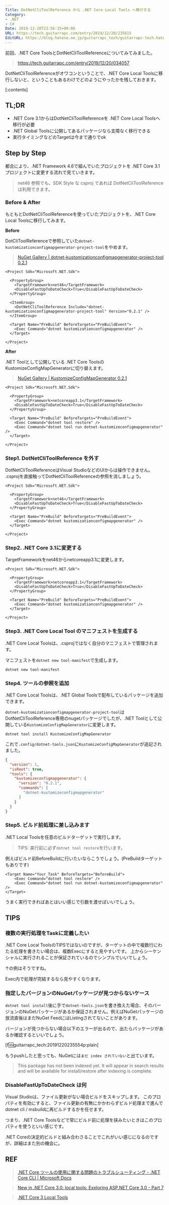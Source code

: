 ```yaml
---
Title: DotNetCliToolReference から .NET Core Local Tools へ移行する
Category:
- .NET
- C#
Date: 2019-12-20T23:56:15+09:00
URL: https://tech.guitarrapc.com/entry/2019/12/20/235615
EditURL: https://blog.hatena.ne.jp/guitarrapc_tech/guitarrapc-tech.hatenablog.com/atom/entry/26006613487095235
---
```


前回、.NET Core ToolsとDotNetCliToolReferenceについてみてみました。

> https://tech.guitarrapc.com/entry/2019/12/20/034057

DotNetCliToolReferenceがオワコンということで、.NET Core Local Toolsに移行しないと、ということもあるわけでどのようにやったかを残しておきます。

[:contents]

## TL;DR

* .NET Core 3.1からはDotNetCliToolReferenceを .NET Core Local Toolsへ移行が必要
* .NET Global Toolsに公開してあるパッケージなら支障なく移行できる
* 実行タイミングなどのTargetは今まで通りでok

## Step by Step

都合により、.NET Framework 4.6で組んでいたプロジェクトを .NET Core 3.1プロジェクトに変更する流れで見ていきます。

> net46 参照でも、SDK Style な csproj であれば DotNetCliToolReference は利用できます。

### Before & After

もともとDotNetCliToolReferenceを使っていたプロジェクトを、.NET Core Local Toolsに移行してみます。

**Before**

DotCliToolReferenceで参照していた`dotnet-kustomizationconfigmapgenerator-project-tool`をやめます。

> [NuGet Gallery \| dotnet\-kustomizationconfigmapgenerator\-project\-tool 0\.2\.1](https://www.nuget.org/packages/dotnet-kustomizationconfigmapgenerator-project-tool/)


```csproj
<Project Sdk="Microsoft.NET.Sdk">

  <PropertyGroup>
    <TargetFramework>net46</TargetFramework>
    <DisableFastUpToDateCheck>True</DisableFastUpToDateCheck>
  </PropertyGroup>

  <ItemGroup>
    <DotNetCliToolReference Include="dotnet-kustomizationconfigmapgenerator-project-tool" Version="0.2.1" />
  </ItemGroup>

  <Target Name="PreBuild" BeforeTargets="PreBuildEvent">
    <Exec Command="dotnet kustomizationconfigmapgenerator" />
  </Target>

</Project>
```

**After**

.NET Toolとして公開している .NET Core ToolsのKustomizeConfigMapGeneratorに切り替えます。

> [NuGet Gallery \| KustomizeConfigMapGenerator 0\.2\.1](https://www.nuget.org/packages/KustomizeConfigMapGenerator/)

```csproj
<Project Sdk="Microsoft.NET.Sdk">

  <PropertyGroup>
    <TargetFramework>netcoreapp3.1</TargetFramework>
    <DisableFastUpToDateCheck>True</DisableFastUpToDateCheck>
  </PropertyGroup>

  <Target Name="PreBuild" BeforeTargets="PreBuildEvent">
    <Exec Command="dotnet tool restore" />
    <Exec Command="dotnet tool run dotnet-kustomizeconfigmapgenerator" />
  </Target>

</Project>
```

### Step1. DotNetCliToolReference を外す

DotNetCliToolReferenceはVisual StudioなどのUIからは操作できません。
.csprojを直接触ってDotNetCliToolReferenceの参照を消しましょう。

```csproj
<Project Sdk="Microsoft.NET.Sdk">

  <PropertyGroup>
    <TargetFramework>net46</TargetFramework>
    <DisableFastUpToDateCheck>True</DisableFastUpToDateCheck>
  </PropertyGroup>

  <Target Name="PreBuild" BeforeTargets="PreBuildEvent">
    <Exec Command="dotnet kustomizationconfigmapgenerator" />
  </Target>

</Project>
```

### Step2. .NET Core 3.1に変更する

TargetFrameworkをnet46からnetcoreapp3.1に変更します。

```csproj
<Project Sdk="Microsoft.NET.Sdk">

  <PropertyGroup>
    <TargetFramework>netcoreapp3.1</TargetFramework>
    <DisableFastUpToDateCheck>True</DisableFastUpToDateCheck>
  </PropertyGroup>

  <Target Name="PreBuild" BeforeTargets="PreBuildEvent">
    <Exec Command="dotnet kustomizationconfigmapgenerator" />
  </Target>

</Project>
```

### Step3. .NET Core Local Tool のマニフェストを生成する

.NET Core Local Toolsは、.csprojではなく自分のマニフェストで管理されます。

マニフェストを`dotnet new tool-manifest`で生成します。

```shell
dotnet new tool-manifest
```

### Step4. ツールの参照を追加

.NET Core Local Toolsは、.NET Global Toolsで配布しているパッケージを追加できます。

`dotnet-kustomizationconfigmapgenerator-project-tool`はDotNetCliToolReference専用のnugetパッケージでしたが、.NET Toolとして公開している`KustomizeConfigMapGenerator`に変更します。

```shell
dotnet tool install KustomizeConfigMapGenerator
```

これで`.config/dotnet-tools.json`に`KustomizeConfigMapGenerator`が追記されました。

```.config/dotnet-tools.json
{
  "version": 1,
  "isRoot": true,
  "tools": {
    "kustomizeconfigmapgenerator": {
      "version": "0.2.1",
      "commands": [
        "dotnet-kustomizeconfigmapgenerator"
      ]
    }
  }
}
```

### Step5. ビルド前処理に差し込みます

.NET Local Toolsを任意のビルドターゲットで実行します。

> TIPS: 実行前に必ず`dotnet tool restore`を行います。


例えばビルド前BeforeBuildに行いたいならこうでしょう。(PreBuildターゲットもありです)

```
<Target Name="Your_Task" BeforeTargets="BeforeBuild">
    <Exec Command="dotnet tool restore" />
    <Exec Command="dotnet tool run dotnet-kustomizeconfigmapgenerator" />
</Target>
```

うまく実行できればあとはいい感じで引数を渡せばいいでしょう。

## TIPS

### 複数の実行処理をTaskに定義したい

.NET Core Local ToolsのTIPSではないのですが、ターゲットの中で複数行にわたる処理を書きたい場合は、複数Execにすると見やすいです。
上からシーケンシャルに実行されることが保証されているのでシンプルでいいでしょう。

↑の例はそうですね。

Exec内で処理が完結するなら見やすくなります。

### 指定したバージョンのNuGetパッケージが見つからないケース

`dotnet tool install`後に手で`dotnet-tools.json`を書き換えた場合、そのバージョンのNuGetパッケージがあるか保証されません。例えばNuGetパッケージの放流直後はまだNuGet FeedにはListingされてないことがあります。

バージョンが見つからない場合以下のエラーが出るので、出たらパッケージがあるか確認するといいでしょう。

[f:id:guitarrapc_tech:20191220235554p:plain]

もうpushしたと思っても、NuGetには`まだ index されていない`と出ています。

> This package has not been indexed yet. It will appear in search results and will be available for install/restore after indexing is complete.

### DisableFastUpToDateCheck は何

Visual Studioは、ファイル更新がない場合ビルドをスキップします。
このプロパティを有効にすると、ファイル更新の有無にかかわらずビルド処理まで進んでdotnet cli / msbuildに再ビルドするかを任せます。

つまり、.NET Core Toolsなどで常にビルド前に処理を挟みたいときはこのプロパティを使うといい感じです。

.NET Coreの決定的ビルドと組み合わさることでこれがいい感じになるのですが、詳細はまた別の機会に。

## REF

> [\.NET Core ツールの使用に関する問題のトラブルシューティング \- \.NET Core CLI \| Microsoft Docs](https://docs.microsoft.com/ja-jp/dotnet/core/tools/troubleshoot-usage-issues)

> [New in \.NET Core 3\.0: local tools: Exploring ASP\.NET Core 3\.0 \- Part 7](https://andrewlock.net/new-in-net-core-3-local-tools/)

> [\.NET Core 3 Local Tools](https://stu.dev/dotnet-core-3-local-tools/)
